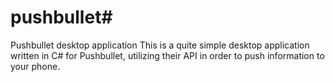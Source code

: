 pushbullet#
==========

Pushbullet desktop application
This is a quite simple desktop application written in C# for Pushbullet, utilizing their API in order to push information to your phone.